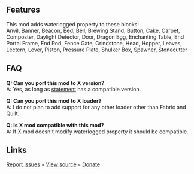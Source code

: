 ## Features
This mod adds waterlogged property to these blocks:  
Anvil, Banner, Beacon, Bed, Bell, Brewing Stand, Button, Cake, Carpet, Composter, Daylight Detector, Door, Dragon Egg, Enchanting Table, End Portal Frame, End Rod, Fence Gate, Grindstone, Head, Hopper, Leaves, Lectern, Lever, Piston, Pressure Plate, Shulker Box, Spawner, Stonecutter

## FAQ
**Q: Can you port this mod to X version?**  
A: Yes, as long as [statement](https://github.com/Virtuoel/Statement) has a compatible version.

**Q: Can you port this mod to X loader?**  
A: I do not plan to add support for any other loader other than Fabric and Quilt.

**Q: Is X mod compatible with this mod?**  
A: If X mod doesn't modify waterlogged property it should be compatible.

## Links
[Report issues](https://github.com/zeresss/MoreWaterlogging/issues) ◦ [View source](https://github.com/zeresss/MoreWaterlogging) ◦ [Donate](https://boosty.to/zeress/donate)
